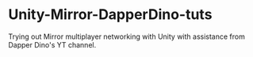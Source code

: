 # Unity-Mirror-DapperDino-tuts
Trying out Mirror multiplayer networking with Unity with assistance from Dapper Dino's YT channel.
